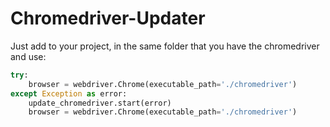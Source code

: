 # Chromedriver-Updater
Just add to your project, in the same folder that you have the chromedriver and use:

```py
try:
    browser = webdriver.Chrome(executable_path='./chromedriver')
except Exception as error:
    update_chromedriver.start(error)
    browser = webdriver.Chrome(executable_path='./chromedriver')
```
